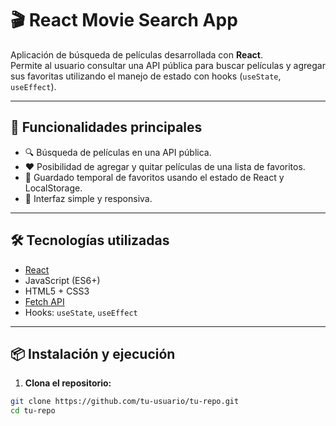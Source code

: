 # 🎬 React Movie Search App

Aplicación de búsqueda de películas desarrollada con **React**.  
Permite al usuario consultar una API pública para buscar películas y agregar sus favoritas utilizando el manejo de estado con hooks (`useState`, `useEffect`).

---

## 🚀 Funcionalidades principales

- 🔍 Búsqueda de películas en una API pública.
- ❤️ Posibilidad de agregar y quitar películas de una lista de favoritos.
- 💾 Guardado temporal de favoritos usando el estado de React y LocalStorage.
- 🎨 Interfaz simple y responsiva.

---

## 🛠️ Tecnologías utilizadas

- [React](https://reactjs.org/)
- JavaScript (ES6+)
- HTML5 + CSS3
- [Fetch API](https://developer.mozilla.org/en-US/docs/Web/API/Fetch_API)
- Hooks: `useState`, `useEffect`

---

## 📦 Instalación y ejecución

1. **Clona el repositorio:**

```bash
git clone https://github.com/tu-usuario/tu-repo.git
cd tu-repo
